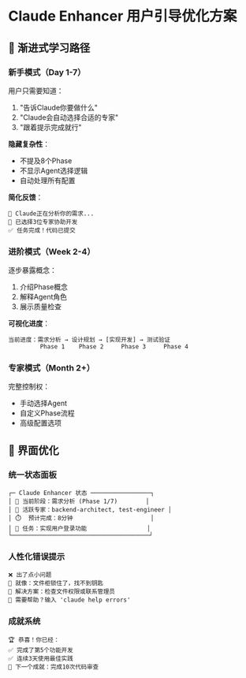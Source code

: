 # Claude Enhancer 用户引导优化方案

## 🎯 渐进式学习路径

### 新手模式（Day 1-7）
用户只需要知道：
1. "告诉Claude你要做什么"
2. "Claude会自动选择合适的专家"
3. "跟着提示完成就行"

**隐藏复杂性**：
- 不提及8个Phase
- 不显示Agent选择逻辑
- 自动处理所有配置

**简化反馈**：
```
🚀 Claude正在分析你的需求...
👥 已选择3位专家协助开发
✅ 任务完成！代码已提交
```

### 进阶模式（Week 2-4）
逐步暴露概念：
1. 介绍Phase概念
2. 解释Agent角色
3. 展示质量检查

**可视化进度**：
```
当前进度：需求分析 → 设计规划 → [实现开发] → 测试验证
         Phase 1    Phase 2     Phase 3     Phase 4
```

### 专家模式（Month 2+）
完整控制权：
- 手动选择Agent
- 自定义Phase流程
- 高级配置选项

## 🎨 界面优化

### 统一状态面板
```
┌─ Claude Enhancer 状态 ─────────────────┐
│ 📍 当前阶段：需求分析 (Phase 1/7)        │
│ 👥 活跃专家：backend-architect, test-engineer │
│ ⏱️  预计完成：8分钟                      │
│ 🎯 任务：实现用户登录功能                 │
└───────────────────────────────────────┘
```

### 人性化错误提示
```
❌ 出了点小问题
💭 就像：文件柜锁住了，找不到钥匙
🔧 解决方案：检查文件权限或联系管理员
📱 需要帮助？输入 'claude help errors'
```

### 成就系统
```
🏆 恭喜！你已经：
✅ 完成了第5个功能开发
✅ 连续3天使用最佳实践
🎯 下一个成就：完成10次代码审查
```
